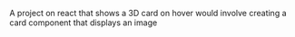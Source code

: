A project on react that shows a 3D card on hover would involve creating a card component that displays an image
